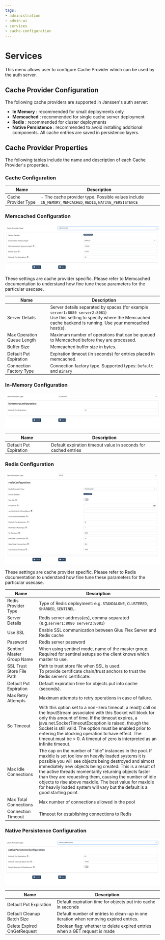 ```yaml
---
tags:
- administration
- admin-ui
- services
- cache-configuration
---
```

# Services

This menu allows user to configure Cache Provider which can be used by the auth server.

## Cache Provider Configuration

The following cache providers are supported in Janssen's auth server:

- **In Memory** : recommended for small deployments only
- **Memcached** : recommended for single cache server deployment
- **Redis** : recommended for cluster deployments
- **Native Persistence** : recommended to avoid installing additional components. All cache entries are saved in persistence layers.

## Cache Provider Properties

The following tables include the name and description of each Cache Provider's properties.

### Cache Configuration

|Name|Description|
|----|-----------|
|Cache Provider Type| - The cache provider type. Possible values include `IN_MEMORY`, `MEMCACHED`, `REDIS`, `NATIVE_PERSISTENCE` |

### Memcached Configuration

![image](../../assets/admin-ui/admin-ui-Memcached.png)

These settings are cache provider specific. Please refer to Memcached documentation
to understand how fine tune these parameters for the particular usecase.

|Name|Description|
|----|-----------|
|Server Details| Server details separated by spaces (for example `server1:8080 server2:8081`) <br> Use this setting to specify where the Memcached cache backend is running. Use your memcached host(s). |
|Max Operation Queue Length| Maximum number of operations that can be queued to Memcached before they are processed.|
|Buffer Size| Memcached buffer size in bytes.|
|Default Put Expiration| Expiration timeout (in seconds) for entries placed in memcached.|
|Connection Factory Type| Connection factory type.  Supported types: `Default` and `Binary`|

### In-Memory Configuration

![image](../../assets/admin-ui/admin-ui-inMemory.png)

|Name|Description|
|----|-----------|
|Default Put Expiration| Default expiration timeout value in seconds for cached entries|

### Redis Configuration

![image](../../assets/admin-ui/admin-ui-redisConfiguration.png)

These settings are cache provider specific. Please refer to Redis documentation
to understand how fine tune these parameters for the particular usecase.

|Name|Description|
|----|-----------|
|Redis Provider Type| Type of Redis deployment: e.g. `STANDALONE`, `CLUSTERED`, `SHARDED`, `SENTINEL`.|
|Server Details| Redis server address(es), comma‑separated (e.g.`server1:8080 server2:8081`) |
|Use SSL| Enable SSL communication between Gluu Flex Server and Redis cache  |
Password| Redis server password |
|Sentinel Master Group Name| When using sentinel mode, name of the master group. <br> Required for sentinel setups so the client knows which master to use.|
|SSL Trust Store File Path| Path to trust store file when SSL is used.<br> To provide certificate chain/trust anchors to trust the Redis server’s certificate.|
|Default Put Expiration| Default expiration time for objects put into cache (seconds).|
|Max Retry Attempts| Maximum attempts to retry operations in case of failure.|   
|So Timeout| With this option set to a non-zero timeout, a read() call on the InputStream associated with this Socket will block for only this amount of time. If the timeout expires, a java.net.SocketTimeoutException is raised, though the Socket is still valid. The option must be enabled prior to entering the blocking operation to have effect. The timeout must be > 0. A timeout of zero is interpreted as an infinite timeout.|
|Max Idle Connections| The cap on the number of \"idle\" instances in the pool. If maxIdle is set too low on heavily loaded systems it is possible you will see objects being destroyed and almost immediately new objects being created. This is a result of the active threads momentarily returning objects faster than they are requesting them, causing the number of idle objects to rise above maxIdle. The best value for maxIdle for heavily loaded system will vary but the default is a good starting point.|
|Max Total Connections| Max number of connections allowed in the pool|
|Connection Timeout| Timeout for establishing connections to Redis|

### Native Persistence Configuration

![image](../../assets/admin-ui/admin-ui-nativePersistence.png)

|Name|Description|
|----|-----------|  
|Default Put Expiration| Default expiration time for objects put into cache in seconds| 
|Default Cleanup Batch Size| Default number of entries to clean-up in one iteration when removing expired entries.|
|Delete Expired OnGetRequest| Boolean flag: whether to delete expired entries when a GET request is made|